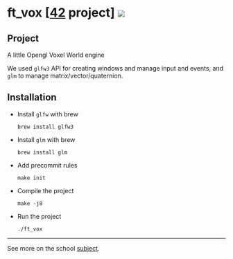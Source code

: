 # ft_vox [[42](https://www.42.fr/) project] ![](https://github.com/zer0nim/ft_vox/workflows/ft_vox/badge.svg)

## Project
A little Opengl Voxel World engine

We used `glfw3` API for creating windows and manage input and events,
and `glm` to manage matrix/vector/quaternion.

## Installation

- Install `glfw` with brew

	```brew install glfw3```

- Install `glm` with brew

	```brew install glm```

- Add precommit rules

	```make init```

- Compile the project

	```make -j8```
- Run the project

	```./ft_vox```


---

See more on the school [subject](ft_vox.fr.pdf).
